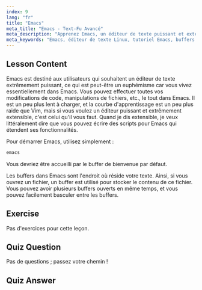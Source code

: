 ```yaml
---
index: 9
lang: "fr"
title: "Emacs"
meta_title: "Emacs - Text-Fu Avancé"
meta_description: "Apprenez Emacs, un éditeur de texte puissant et extensible pour Linux. Comprenez les buffers Emacs et l'utilisation de base. Commencez votre parcours Emacs dès aujourd'hui !"
meta_keywords: "Emacs, éditeur de texte Linux, tutoriel Emacs, buffers Emacs, commandes Linux, débutant, guide"
---
```


## Lesson Content

Emacs est destiné aux utilisateurs qui souhaitent un éditeur de texte extrêmement puissant, ce qui est peut-être un euphémisme car vous vivez essentiellement dans Emacs. Vous pouvez effectuer toutes vos modifications de code, manipulations de fichiers, etc., le tout dans Emacs. Il est un peu plus lent à charger, et la courbe d'apprentissage est un peu plus raide que Vim, mais si vous voulez un éditeur puissant et extrêmement extensible, c'est celui qu'il vous faut. Quand je dis extensible, je veux littéralement dire que vous pouvez écrire des scripts pour Emacs qui étendent ses fonctionnalités.

Pour démarrer Emacs, utilisez simplement :

```bash
emacs
```

Vous devriez être accueilli par le buffer de bienvenue par défaut.

Les buffers dans Emacs sont l'endroit où réside votre texte. Ainsi, si vous ouvrez un fichier, un buffer est utilisé pour stocker le contenu de ce fichier. Vous pouvez avoir plusieurs buffers ouverts en même temps, et vous pouvez facilement basculer entre les buffers.

## Exercise

Pas d'exercices pour cette leçon.

## Quiz Question

Pas de questions ; passez votre chemin !

## Quiz Answer
